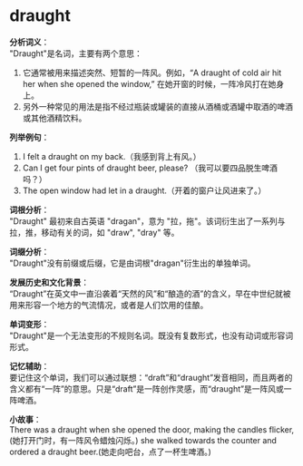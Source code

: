 # draught

**分析词义**：  
"Draught"是名词，主要有两个意思：

  

1.  它通常被用来描述突然、短暂的一阵风。例如，“A draught of cold air hit her when she opened the window,” 在她开窗的时候，一阵冷风打在她身上。
2.  另外一种常见的用法是指不经过瓶装或罐装的直接从酒桶或酒罐中取酒的啤酒或其他酒精饮料。

  

**列举例句**：

  

1.  I felt a draught on my back.（我感到背上有风。）
2.  Can I get four pints of draught beer, please? （我可以要四品脱生啤酒吗？）
3.  The open window had let in a draught.（开着的窗户让风进来了。）

  

**词根分析**：  
"Draught" 最初来自古英语 "dragan"，意为 "拉，拖"。该词衍生出了一系列与拉，推，移动有关的词，如 "draw", "dray" 等。

  

**词缀分析**：  
"Draught"没有前缀或后缀，它是由词根"dragan"衍生出的单独单词。

  

**发展历史和文化背景**：  
“Draught”在英文中一直沿袭着“天然的风”和“酿造的酒”的含义，早在中世纪就被用来形容一个地方的气流情况，或者是人们饮用的佳酿。

  

**单词变形**：  
"Draught"是一个无法变形的不规则名词。既没有复数形式，也没有动词或形容词形式。

  

**记忆辅助**：  
要记住这个单词，我们可以通过联想：“draft”和“draught”发音相同，而且两者的含义都有“一阵”的意思。只是“draft”是一阵创作灵感，而“draught”是一阵风或一阵啤酒。

  

**小故事**：  
There was a draught when she opened the door, making the candles flicker,(她打开门时，有一阵风令蜡烛闪烁。) she walked towards the counter and ordered a draught beer.(她走向吧台，点了一杯生啤酒。)
